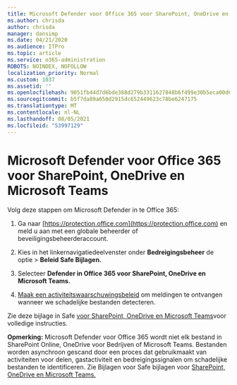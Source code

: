 ```yaml
---
title: Microsoft Defender voor Office 365 voor SharePoint, OneDrive en Microsoft Teams
ms.author: chrisda
author: chrisda
manager: dansimp
ms.date: 04/21/2020
ms.audience: ITPro
ms.topic: article
ms.service: o365-administration
ROBOTS: NOINDEX, NOFOLLOW
localization_priority: Normal
ms.custom: 1037
ms.assetid: ''
ms.openlocfilehash: 9051fb44d7d6bde388d279b3311627848b6f499e30b5eca00d6a47cef105fb77
ms.sourcegitcommit: b5f7da89a650d2915dc652449623c78be6247175
ms.translationtype: MT
ms.contentlocale: nl-NL
ms.lasthandoff: 08/05/2021
ms.locfileid: "53997129"
---
```

# <a name="microsoft-defender-for-office-365-for-sharepoint-onedrive-and-microsoft-teams"></a>Microsoft Defender voor Office 365 voor SharePoint, OneDrive en Microsoft Teams

Volg deze stappen om Microsoft Defender in te Office 365:

1. Ga naar [https://protection.office.com](https://protection.office.com) en meld u aan met een globale beheerder of beveiligingsbeheerderaccount.

2. Kies in het linkernavigatiedeelvenster  onder **Bedreigingsbeheer** de optie \> **Beleid Safe Bijlagen.**

3. Selecteer **Defender in Office 365 voor SharePoint, OneDrive en Microsoft Teams.**

4. [Maak een activiteitswaarschuwingsbeleid](/microsoft-365/compliance/create-activity-alerts) om meldingen te ontvangen wanneer we schadelijke bestanden detecteren.

Zie deze bijlage in Safe [voor SharePoint, OneDrive en Microsoft Teams](/microsoft-365/security/office-365-security/turn-on-atp-for-spo-odb-and-teams)voor volledige instructies.

**Opmerking:** Microsoft Defender voor Office 365 wordt niet elk bestand in SharePoint Online, OneDrive voor Bedrijven of Microsoft Teams. Bestanden worden asynchroon gescand door een proces dat gebruikmaakt van activiteiten voor delen, gastactiviteit en bedreigingssignalen om schadelijke bestanden te identificeren. Zie Bijlagen voor Safe bijlagen voor [SharePoint, OneDrive en Microsoft Teams.](/microsoft-365/security/office-365-security/atp-for-spo-odb-and-teams)
